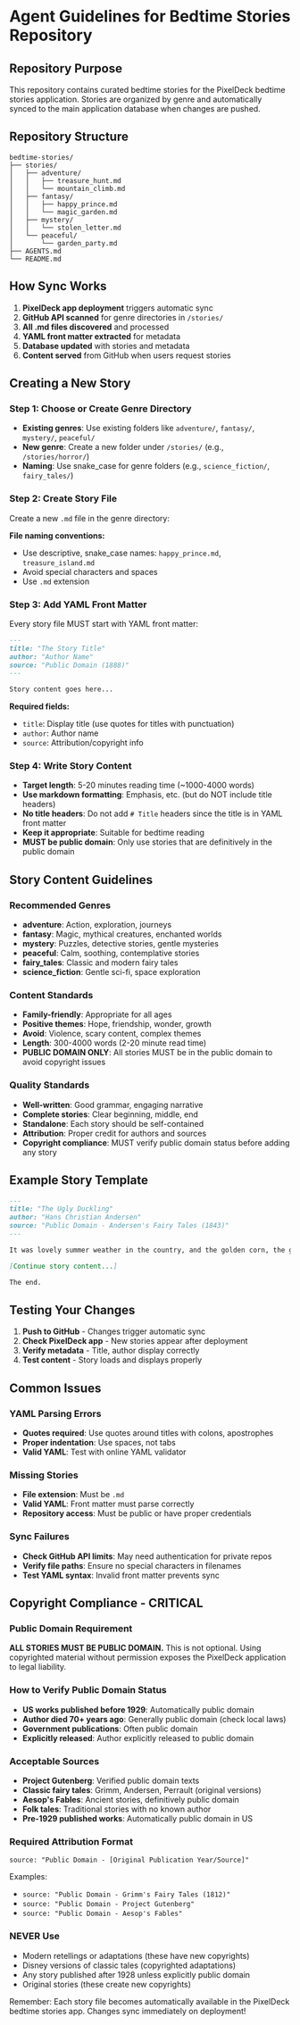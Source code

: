# Agent Guidelines for Bedtime Stories Repository

## Repository Purpose
This repository contains curated bedtime stories for the PixelDeck bedtime stories application. Stories are organized by genre and automatically synced to the main application database when changes are pushed.

## Repository Structure
```
bedtime-stories/
├── stories/
│   ├── adventure/
│   │   ├── treasure_hunt.md
│   │   └── mountain_climb.md
│   ├── fantasy/
│   │   ├── happy_prince.md
│   │   └── magic_garden.md
│   ├── mystery/
│   │   └── stolen_letter.md
│   └── peaceful/
│       └── garden_party.md
├── AGENTS.md
└── README.md
```

## How Sync Works
1. **PixelDeck app deployment** triggers automatic sync
2. **GitHub API scanned** for genre directories in `/stories/`
3. **All .md files discovered** and processed
4. **YAML front matter extracted** for metadata
5. **Database updated** with stories and metadata
6. **Content served** from GitHub when users request stories

## Creating a New Story

### Step 1: Choose or Create Genre Directory
- **Existing genres**: Use existing folders like `adventure/`, `fantasy/`, `mystery/`, `peaceful/`
- **New genre**: Create a new folder under `/stories/` (e.g., `/stories/horror/`)
- **Naming**: Use snake_case for genre folders (e.g., `science_fiction/`, `fairy_tales/`)

### Step 2: Create Story File
Create a new `.md` file in the genre directory:

**File naming conventions:**
- Use descriptive, snake_case names: `happy_prince.md`, `treasure_island.md`
- Avoid special characters and spaces
- Use `.md` extension

### Step 3: Add YAML Front Matter
Every story file MUST start with YAML front matter:

```markdown
---
title: "The Story Title"
author: "Author Name"
source: "Public Domain (1888)"
---

Story content goes here...
```

**Required fields:**
- `title`: Display title (use quotes for titles with punctuation)
- `author`: Author name
- `source`: Attribution/copyright info

### Step 4: Write Story Content
- **Target length**: 5-20 minutes reading time (~1000-4000 words)
- **Use markdown formatting**: Emphasis, etc. (but do NOT include title headers)
- **No title headers**: Do not add `# Title` headers since the title is in YAML front matter
- **Keep it appropriate**: Suitable for bedtime reading
- **MUST be public domain**: Only use stories that are definitively in the public domain

## Story Content Guidelines

### Recommended Genres
- **adventure**: Action, exploration, journeys
- **fantasy**: Magic, mythical creatures, enchanted worlds  
- **mystery**: Puzzles, detective stories, gentle mysteries
- **peaceful**: Calm, soothing, contemplative stories
- **fairy_tales**: Classic and modern fairy tales
- **science_fiction**: Gentle sci-fi, space exploration

### Content Standards
- **Family-friendly**: Appropriate for all ages
- **Positive themes**: Hope, friendship, wonder, growth
- **Avoid**: Violence, scary content, complex themes
- **Length**: 300-4000 words (2-20 minute read time)
- **PUBLIC DOMAIN ONLY**: All stories MUST be in the public domain to avoid copyright issues

### Quality Standards
- **Well-written**: Good grammar, engaging narrative
- **Complete stories**: Clear beginning, middle, end
- **Standalone**: Each story should be self-contained
- **Attribution**: Proper credit for authors and sources
- **Copyright compliance**: MUST verify public domain status before adding any story

## Example Story Template

```markdown
---
title: "The Ugly Duckling"
author: "Hans Christian Andersen"
source: "Public Domain - Andersen's Fairy Tales (1843)"
---

It was lovely summer weather in the country, and the golden corn, the green oats, and the haystacks piled up in the meadows looked beautiful.

[Continue story content...]

The end.
```

## Testing Your Changes
1. **Push to GitHub** - Changes trigger automatic sync
2. **Check PixelDeck app** - New stories appear after deployment
3. **Verify metadata** - Title, author display correctly
4. **Test content** - Story loads and displays properly

## Common Issues

### YAML Parsing Errors
- **Quotes required**: Use quotes around titles with colons, apostrophes
- **Proper indentation**: Use spaces, not tabs
- **Valid YAML**: Test with online YAML validator

### Missing Stories
- **File extension**: Must be `.md`
- **Valid YAML**: Front matter must parse correctly
- **Repository access**: Must be public or have proper credentials

### Sync Failures
- **Check GitHub API limits**: May need authentication for private repos
- **Verify file paths**: Ensure no special characters in filenames
- **Test YAML syntax**: Invalid front matter prevents sync

## Copyright Compliance - CRITICAL

### Public Domain Requirement
**ALL STORIES MUST BE PUBLIC DOMAIN.** This is not optional. Using copyrighted material without permission exposes the PixelDeck application to legal liability.

### How to Verify Public Domain Status
- **US works published before 1929**: Automatically public domain
- **Author died 70+ years ago**: Generally public domain (check local laws)
- **Government publications**: Often public domain
- **Explicitly released**: Author explicitly released to public domain

### Acceptable Sources
- **Project Gutenberg**: Verified public domain texts
- **Classic fairy tales**: Grimm, Andersen, Perrault (original versions)
- **Aesop's Fables**: Ancient stories, definitively public domain
- **Folk tales**: Traditional stories with no known author
- **Pre-1929 published works**: Automatically public domain in US

### Required Attribution Format
```
source: "Public Domain - [Original Publication Year/Source]"
```

Examples:
- `source: "Public Domain - Grimm's Fairy Tales (1812)"`
- `source: "Public Domain - Project Gutenberg"`
- `source: "Public Domain - Aesop's Fables"`

### NEVER Use
- Modern retellings or adaptations (these have new copyrights)
- Disney versions of classic tales (copyrighted adaptations)
- Any story published after 1928 unless explicitly public domain
- Original stories (these create new copyrights)

Remember: Each story file becomes automatically available in the PixelDeck bedtime stories app. Changes sync immediately on deployment!